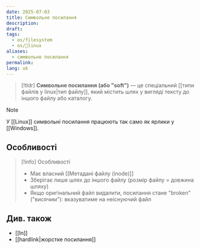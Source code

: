 ```yaml
---
date: 2025-07-03
title: Символьне посилання
description: 
draft: 
tags:
  - os/filesystem
  - os/🐧linux
aliases:
  - символьне посилання
permalink: 
lang: uk
---
```


> [!tldr]
> **Символьне посилання (або "soft")** — це спеціальний [[типи файлів у linux|тип файлу]], який містить шлях у вигляді тексту до іншого файлу або каталогу.

> [!note] 
> У [[Linux]] символьні посилання працюють так само як ярлики у [[Windows]].

## Особливості

> [!info] Особливості
> - Має власний [[Метадані файлу (inode)]]
> - Зберігає лише шлях до іншого файлу (розмір файлу = довжина шляху)
> - Якщо оригінальний файл видалити, посилання стане "broken" ("висячим"): вказуватиме на неіснуючий файл


## Див. також

- [[ln]]
- [[hardlink|жорстке посилання]]